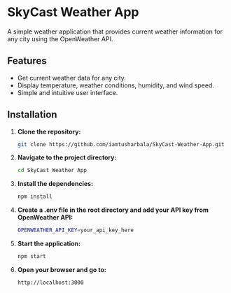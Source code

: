 # SkyCast Weather App

A simple weather application that provides current weather information for any city using the OpenWeather API.


## Features

- Get current weather data for any city.
- Display temperature, weather conditions, humidity, and wind speed.
- Simple and intuitive user interface.



## Installation

1. **Clone the repository:**

   ```sh
   git clone https://github.com/iamtusharbala/SkyCast-Weather-App.git


2. **Navigate to the project directory:**

     ```sh
    cd SkyCast Weather App


3. **Install the dependencies:**

     ```sh
    npm install


4. **Create a .env file in the root directory and add your API key from OpenWeather API:**

    ```sh
    OPENWEATHER_API_KEY=your_api_key_here


5. **Start the application:**

     ```sh
    npm start

6. **Open your browser and go to:**

     ```sh
    http://localhost:3000
